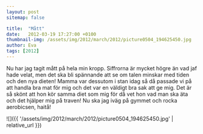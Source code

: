 ```yaml
---
layout: post
sitemap: false

title:  "Mått"
date:   2012-03-19 17:27:00 +0100
thumbnail-img: /assets/img/2012/march/2012/picture0504_194625450.jpg
author: Eva
tags: [2012]
---
```


Nu har jag tagit mått på hela min kropp. Siffrorna är mycket högre än vad jaf hade velat, men det ska bli spännande att se om talen minskar med tiden och den nya dieten! Mamma var dessutom i stan idag så då passade vi på att handla bra mat för mig och det var en väldigt bra sak att ge mig. Det är så skönt att hon kör samma diet som mig för då vet hon vad man ska äta och det hjälper mig på traven! Nu ska jag iväg på gymmet och rocka aerobicsen, haitå!

![]({{ '/assets/img/2012/march/2012/picture0504_194625450.jpg'  | relative_url }})

